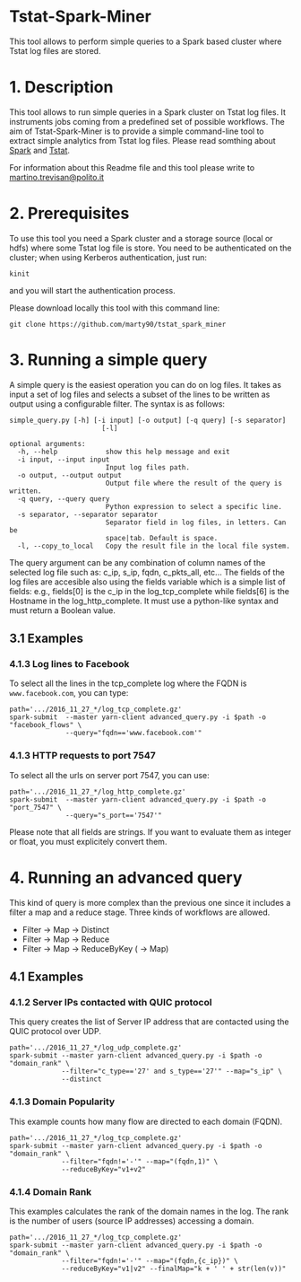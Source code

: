 # Tstat-Spark-Miner
This tool allows to perform simple queries to a Spark based cluster where Tstat log files are stored.

# 1. Description
This tool allows to run simple queries in a Spark cluster on Tstat log files.
It instruments jobs coming from a predefined set of possible workflows.
The aim of Tstat-Spark-Miner is to provide a simple command-line tool to extract simple analytics from Tstat log files.
Please read somthing about [Spark](http://spark.apache.org/) and [Tstat](http://tstat.polito.it).

For information about this Readme file and this tool please write to
[martino.trevisan@polito.it](mailto:martino.trevisan@polito.it)

# 2. Prerequisites
To use this tool you need a Spark cluster and a storage source (local or hdfs) where some Tstat log file is store.
You need to be authenticated on the cluster; when using Kerberos authentication, just run:
```
kinit
```
and you will start the authentication process.

Please download locally this tool with this command line:
```
git clone https://github.com/marty90/tstat_spark_miner
```

# 3. Running a simple query
A simple query is the easiest operation you can do on log files.
It takes as input a set of log files and selects a subset of the lines to be written as output using a configurable filter.
The syntax is as follows:
```
simple_query.py [-h] [-i input] [-o output] [-q query] [-s separator]
                       [-l]

optional arguments:
  -h, --help            show this help message and exit
  -i input, --input input
                        Input log files path.
  -o output, --output output
                        Output file where the result of the query is written.
  -q query, --query query
                        Python expression to select a specific line.
  -s separator, --separator separator
                        Separator field in log files, in letters. Can be
                        space|tab. Default is space.
  -l, --copy_to_local   Copy the result file in the local file system.

```
The query argument can be any combination of column names of the selected log file such as: c_ip, s_ip, fqdn, c_pkts_all, etc...
The fields of the log files are accesible also using the fields variable which is a simple list of fields:
e.g., fields[0] is the c_ip in the log_tcp_complete while fields[6] is the Hostname in the log_http_complete.
It must use a python-like syntax and must return a Boolean value.

## 3.1 Examples
### 4.1.3 Log lines to Facebook
To select all the lines in the tcp_complete log where the FQDN is `www.facebook.com`, you can type:
```
path='.../2016_11_27_*/log_tcp_complete.gz'
spark-submit  --master yarn-client advanced_query.py -i $path -o "facebook_flows" \
              --query="fqdn=='www.facebook.com'"
```
### 4.1.3 HTTP requests to port 7547
To select all the urls on server port 7547, you can use:
```
path='.../2016_11_27_*/log_http_complete.gz'
spark-submit  --master yarn-client advanced_query.py -i $path -o "port_7547" \
              --query="s_port=='7547'"
```
Please note that all fields are strings. If you want to evaluate them as integer or float, you must explicitely convert them.

# 4. Running an advanced query
This kind of query is more complex than the previous one since it includes a filter a map and a reduce stage.
Three kinds of workflows are allowed.
* Filter -> Map -> Distinct
* Filter -> Map -> Reduce
* Filter -> Map -> ReduceByKey ( -> Map)

## 4.1 Examples
### 4.1.2 Server IPs contacted with QUIC protocol
This query creates the list of Server IP address that are contacted using the QUIC protocol over UDP.
```
path='.../2016_11_27_*/log_udp_complete.gz'
spark-submit --master yarn-client advanced_query.py -i $path -o "domain_rank" \
             --filter="c_type=='27' and s_type=='27'" --map="s_ip" \
             --distinct
```
### 4.1.3 Domain Popularity
This example counts how many flow are directed to each domain (FQDN).
```
path='.../2016_11_27_*/log_tcp_complete.gz'
spark-submit --master yarn-client advanced_query.py -i $path -o "domain_rank" \
             --filter="fqdn!='-'" --map="(fqdn,1)" \
             --reduceByKey="v1+v2"
```

### 4.1.4 Domain Rank
This examples calculates the rank of the domain names in the log. The rank is the number of users (source IP addresses)
accessing a domain.
```
path='.../2016_11_27_*/log_tcp_complete.gz'
spark-submit --master yarn-client advanced_query.py -i $path -o "domain_rank" \
             --filter="fqdn!='-'" --map="(fqdn,{c_ip})" \
             --reduceByKey="v1|v2" --finalMap="k + ' ' + str(len(v))"
```
